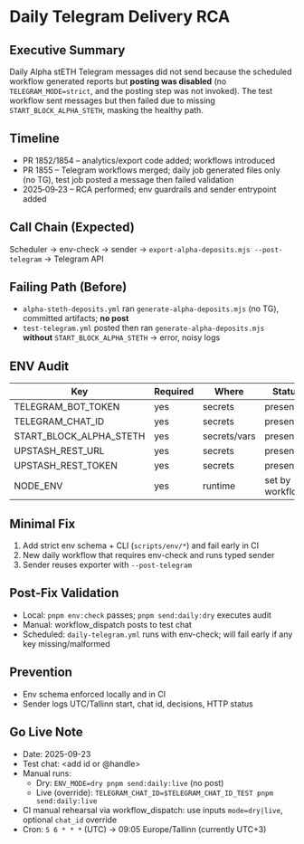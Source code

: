 # Daily Telegram Delivery RCA

## Executive Summary

Daily Alpha stETH Telegram messages did not send because the scheduled workflow generated reports but **posting was disabled** (no `TELEGRAM_MODE=strict`, and the posting step was not invoked). The test workflow sent messages but then failed due to missing `START_BLOCK_ALPHA_STETH`, masking the healthy path.

## Timeline

- PR 1852/1854 – analytics/export code added; workflows introduced
- PR 1855 – Telegram workflows merged; daily job generated files only (no TG), test job posted a message then failed validation
- 2025‑09‑23 – RCA performed; env guardrails and sender entrypoint added

## Call Chain (Expected)

Scheduler → env-check → sender → `export-alpha-deposits.mjs --post-telegram` → Telegram API

## Failing Path (Before)

- `alpha-steth-deposits.yml` ran `generate-alpha-deposits.mjs` (no TG), committed artifacts; **no post**
- `test-telegram.yml` posted then ran `generate-alpha-deposits.mjs` **without** `START_BLOCK_ALPHA_STETH` → error, noisy logs

## ENV Audit

| Key                     | Required | Where        | Status           |
| ----------------------- | -------- | ------------ | ---------------- |
| TELEGRAM_BOT_TOKEN      | yes      | secrets      | present          |
| TELEGRAM_CHAT_ID        | yes      | secrets      | present          |
| START_BLOCK_ALPHA_STETH | yes      | secrets/vars | present          |
| UPSTASH_REST_URL        | yes      | secrets      | present          |
| UPSTASH_REST_TOKEN      | yes      | secrets      | present          |
| NODE_ENV                | yes      | runtime      | set by workflows |

## Minimal Fix

1. Add strict env schema + CLI (`scripts/env/*`) and fail early in CI
2. New daily workflow that requires env-check and runs typed sender
3. Sender reuses exporter with `--post-telegram`

## Post‑Fix Validation

- Local: `pnpm env:check` passes; `pnpm send:daily:dry` executes audit
- Manual: workflow_dispatch posts to test chat
- Scheduled: `daily-telegram.yml` runs with env-check; will fail early if any key missing/malformed

## Prevention

- Env schema enforced locally and in CI
- Sender logs UTC/Tallinn start, chat id, decisions, HTTP status

## Go Live Note

- Date: 2025-09-23
- Test chat: <add id or @handle>
- Manual runs:
  - Dry: `ENV_MODE=dry pnpm send:daily:live` (no post)
  - Live (override): `TELEGRAM_CHAT_ID=$TELEGRAM_CHAT_ID_TEST pnpm send:daily:live`
- CI manual rehearsal via workflow_dispatch: use inputs `mode=dry|live`, optional `chat_id` override
- Cron: `5 6 * * *` (UTC) → 09:05 Europe/Tallinn (currently UTC+3)